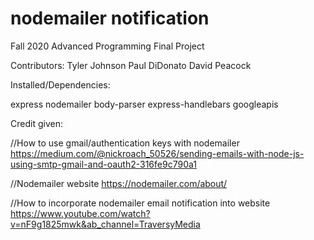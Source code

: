 # nodemailer notification
Fall 2020 Advanced Programming Final Project

Contributors:
Tyler Johnson
Paul DiDonato
David Peacock

Installed/Dependencies:

express
nodemailer
body-parser
express-handlebars
googleapis

Credit given:

//How to use gmail/authentication keys with nodemailer
https://medium.com/@nickroach_50526/sending-emails-with-node-js-using-smtp-gmail-and-oauth2-316fe9c790a1

//Nodemailer website
https://nodemailer.com/about/

//How to incorporate nodemailer email notification into website
https://www.youtube.com/watch?v=nF9g1825mwk&ab_channel=TraversyMedia